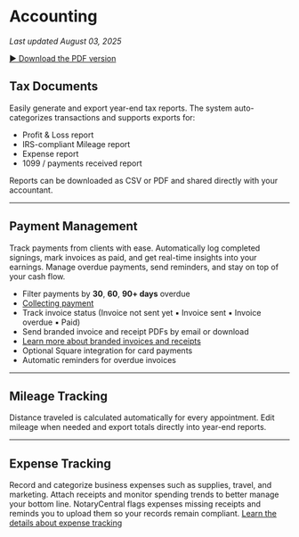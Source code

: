 # Accounting
_Last updated August 03, 2025_

[▶︎ Download the PDF version](/blog-pdf/accounting.pdf)

## Tax Documents
Easily generate and export year-end tax reports. The system auto-categorizes transactions and supports exports for:
- Profit & Loss report
- IRS-compliant Mileage report
- Expense report
- 1099 / payments received report

Reports can be downloaded as CSV or PDF and shared directly with your accountant.

---

## Payment Management
Track payments from clients with ease. Automatically log completed signings, mark invoices as paid, and get real-time insights into your earnings. Manage overdue payments, send reminders, and stay on top of your cash flow.

- Filter payments by **30**, **60**, **90+ days** overdue  
- [Collecting payment](https://www.notarycentral.org/post/collecting-payment)  
- Track invoice status (Invoice not sent yet ▪ Invoice sent ▪ Invoice overdue ▪ Paid)  
- Send branded invoice and receipt PDFs by email or download  
- [Learn more about branded invoices and receipts](https://www.notarycentral.org/post/customizing-your-invoice-and-receipt-branding)  
- Optional Square integration for card payments  
- Automatic reminders for overdue invoices

---

## Mileage Tracking
Distance traveled is calculated automatically for every appointment. Edit mileage when needed and export totals directly into year-end reports.

---

## Expense Tracking
Record and categorize business expenses such as supplies, travel, and marketing. Attach receipts and monitor spending trends to better manage your bottom line. NotaryCentral flags expenses missing receipts and reminds you to upload them so your records remain compliant.
[Learn the details about expense tracking](https://www.notarycentral.org/post/expense-tracking)

